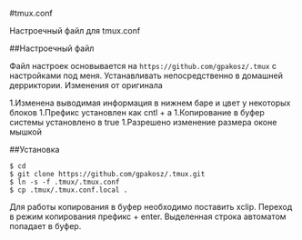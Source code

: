 #tmux.conf

Настроечный файл для tmux.conf

##Настроечный файл

Файл настроек основывается на `https://github.com/gpakosz/.tmux` с настройками под меня. Устанавливать непосредственно в домашней дерриктории.
Изменения от оригинала

1.Изменена выводимая информация в нижнем баре и цвет у некоторых блоков
1.Префикс установлен как cntl + a
1.Копирование в буфер системы установлено в true
1.Разрешено изменение размера оконе мышкой

##Установка
```
$ cd
$ git clone https://github.com/gpakosz/.tmux.git
$ ln -s -f .tmux/.tmux.conf
$ cp .tmux/.tmux.conf.local .
```
Для работы копирования в буфер необходимо поставить xclip. Переход в режим копирования префикс + enter. Выделенная строка автоматом попадает в буфер.
